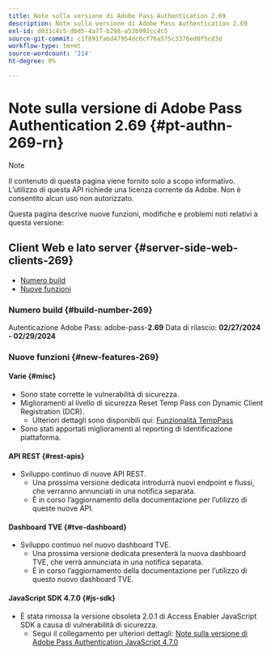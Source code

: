 ```yaml
---
title: Note sulla versione di Adobe Pass Authentication 2.69
description: Note sulla versione di Adobe Pass Authentication 2.69
exl-id: d031c4c5-dbd5-4a77-b298-a53b992cc4c5
source-git-commit: c1f891fabd47954dc6cf76a575c3376ed0f5cd3d
workflow-type: tm+mt
source-wordcount: '214'
ht-degree: 0%

---
```


# Note sulla versione di Adobe Pass Authentication 2.69 {#pt-authn-269-rn}

>[!NOTE]
>
>Il contenuto di questa pagina viene fornito solo a scopo informativo. L’utilizzo di questa API richiede una licenza corrente da Adobe. Non è consentito alcun uso non autorizzato.

Questa pagina descrive nuove funzioni, modifiche e problemi noti relativi a questa versione:

## Client Web e lato server {#server-side-web-clients-269}

* [Numero build](#build-number-269)
* [Nuove funzioni](#new-features-269)

### Numero build {#build-number-269}

Autenticazione Adobe Pass: adobe-pass-**2.69**
Data di rilascio: **02/27/2024 - 02/29/2024**

### Nuove funzioni {#new-features-269}

#### Varie {#misc}

* Sono state corrette le vulnerabilità di sicurezza.
* Miglioramenti al livello di sicurezza Reset Temp Pass con Dynamic Client Registration (DCR).
   * Ulteriori dettagli sono disponibili qui: [Funzionalità TempPass](../integration-guide-programmers/features-premium/temporary-access/temp-pass-feature.md)
* Sono stati apportati miglioramenti al reporting di Identificazione piattaforma.

#### API REST {#rest-apis}

* Sviluppo continuo di nuove API REST.
   * Una prossima versione dedicata introdurrà nuovi endpoint e flussi, che verranno annunciati in una notifica separata.
   * È in corso l’aggiornamento della documentazione per l’utilizzo di queste nuove API.

#### Dashboard TVE {#tve-dashboard}

* Sviluppo continuo nel nuovo dashboard TVE.
   * Una prossima versione dedicata presenterà la nuova dashboard TVE, che verrà annunciata in una notifica separata.
   * È in corso l’aggiornamento della documentazione per l’utilizzo di questo nuovo dashboard TVE.

#### JavaScript SDK 4.7.0 {#js-sdk}

* È stata rimossa la versione obsoleta 2.0.1 di Access Enabler JavaScript SDK a causa di vulnerabilità di sicurezza.
   * Segui il collegamento per ulteriori dettagli: [Note sulla versione di Adobe Pass Authentication JavaScript 4.7.0](authn-rn-javascript-470.md)
